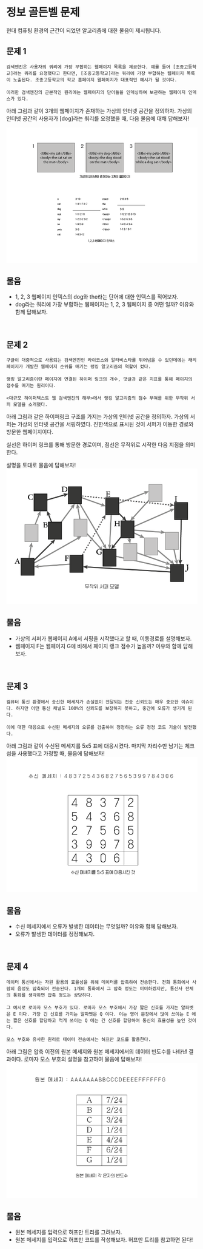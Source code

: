 # 정보 골든벨 문제
현대 컴퓨팅 환경의 근간이 되었던 알고리즘에 대한 물음이 제시됩니다.

## 문제 1
```
검색엔진은 사용자의 쿼리에 가장 부합하는 웹페이지 목록을 제공한다. 예를 들어 [조종고등학교]라는 쿼리를 요청했다고 한다면, [조종고등학교]라는 쿼리에 가장 부합하는 웹페이지 목록이 노출된다. 조종고등학교의 학교 홈페이지 웹페이지가 대표적인 예시가 될 것이다.

이러한 검색엔진의 근본적인 원리에는 웹페이지의 단어들을 인덱싱하여 보관하는 웹페이지 인덱스가 있다.
```

아래 그림과 같이 3개의 웹페이지가 존재하는 가상의 인터넷 공간을 정의하자. 가상의 인터넷 공간의 사용자가 [dog]라는 쿼리를 요청했을 때, 다음 물음에 대해 답해보자!

![웹페이지 인덱스](./%EC%9B%B9%ED%8E%98%EC%9D%B4%EC%A7%80%20%EC%9D%B8%EB%8D%B1%EC%8A%A4.png)
## 물음
* 1, 2, 3 웹페이지 인덱스의 dog와 the라는 단어에 대한 인덱스를 적어보자.
* dog라는 쿼리에 가장 부합하는 웹페이지는 1, 2, 3 웹페이지 중 어떤 일까? 이유와 함께 답해보자.

<br>

## 문제 2
```
구글이 대중적으로 사용되는 검색엔진인 라이코스와 알타비스타를 뛰어넘을 수 있던데에는 래리 페이지가 개발한 웹페이지 순위를 매기는 랭킹 알고리즘의 역할이 컸다.

랭킹 알고리즘이란 페이지에 연결된 하이퍼 링크의 개수, 댓글과 같은 지표를 통해 페이지의 점수를 매기는 원리이다.

<대규모 하이퍼텍스트 웹 검색엔진의 해부>에서 랭킹 알고리즘의 점수 부여를 위한 무작위 서퍼 모델을 소개했다.
```
아래 그림과 같은 하이퍼링크 구조를 가지는 가상의 인터넷 공간을 정의하자. 가상의 서퍼는 가상의 인터넷 공간을 서핑하였다. 진한색으로 표시된 것이 서퍼가 이동한 경로와 방문한 웹페이지이다.

실선은 하이퍼 링크를 통해 방문한 경로이며, 점선은 무작위로 시작한 다음 지점을 의미한다.

설명을 토대로 물음에 답해보자!
![무작위 서퍼 모델](./%EB%AC%B4%EC%9E%91%EC%9C%84%20%EC%84%9C%ED%8D%BC%20%EB%AA%A8%EB%8D%B8.png)
## 물음
* 가상의 서퍼가 웹페이지 A에서 서핑을 시작했다고 할 때, 이동경로를 설명해보자.
* 웹페이지 F는 웹페이지 G에 비해서 페이지 랭크 점수가 높을까? 이유와 함께 답해보자.

<br>

## 문제 3
```
컴퓨터 통신 환경에서 송신한 메세지가 손실없이 전달되는 전송 신뢰도는 매우 중요한 이슈이다. 하지만 어떤 통신 채널도 100%의 신뢰도를 보장하지 못하고, 중간에 오류가 생기게 된다.

이에 대한 대응으로 수신된 메세지의 오류를 검출하여 정정하는 오류 정정 코드 기술이 발전했다.
```
아래 그림과 같이 수신된 메세지를 5x5 표에 대응시켰다. 마지막 자리수만 남기는 체크섬을 사용했다고 가정할 때, 물음에 답해보자!
![오류 정정 코드](./%EC%98%A4%EB%A5%98%20%EC%A0%95%EC%A0%95%20%EC%BD%94%EB%93%9C.png)
## 물음
* 수신 메세지에서 오류가 발생한 데이터는 무엇일까? 이유와 함께 답해보자.
* 오류가 발생한 데이터를 정정해보자.

<br>

## 문제 4
```
데이터 통신에서는 자원 활용의 효율성을 위해 데이터를 압축하여 전송한다. 전화 통화에서 사람의 음성도 압축되어 전송된다. 1개의 통화에서 그 압축 정도는 미미하겠지만, 통신사 전체의 통화를 생각하면 압축 정도는 상당하다. 

그 예시로 로마자 모스 부호가 있다. 로마자 모스 부호에서 가장 짧은 신호를 가지는 알파벳은 E 이다. 가장 긴 신호를 가지는 알파벳은 Q 이다. 이는 영어 문장에서 많이 쓰이는 E 에는 짧은 신호를 할당하고 적게 쓰이는 Q 에는 긴 신호를 할당하여 통신의 효율성을 높인 것이다.

모스 부호와 유사한 원리로 데이터 전송에서는 허프만 코드를 활용한다.
```
아래 그림은 압축 이전의 원본 메세지와 원본 메세지에서의 데이터 빈도수를 나타낸 결과이다.
로마자 모스 부호의 설명을 참고하여 물음에 답해보자!
![허프만 코드](./%ED%97%88%ED%94%84%EB%A7%8C%20%EC%BD%94%EB%93%9C.png)
## 물음
* 원본 메세지를 입력으로 허프만 트리를 그려보자.
* 원본 메세지를 입력으로 허프만 코드를 작성해보자. 허프만 트리를 참고하면 된다!